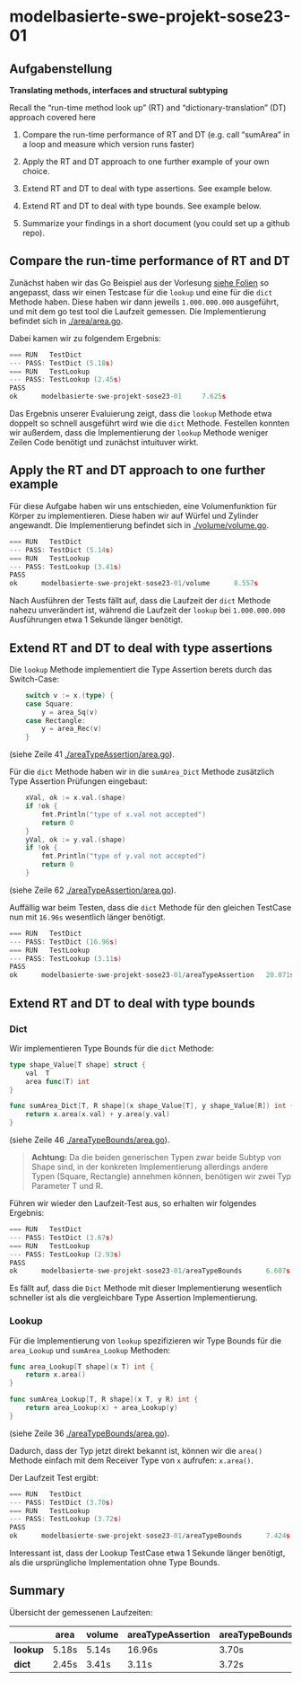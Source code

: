 # modelbasierte-swe-projekt-sose23-01

## Aufgabenstellung

**Translating methods, interfaces and structural subtyping**

Recall the “run-time method look up” (RT) and “dictionary-translation” (DT) approach covered here

1. Compare the run-time performance of RT and DT (e.g. call “sumArea” in a loop and measure which version runs faster)

2. Apply the RT and DT approach to one further example of your own choice.

3. Extend RT and DT to deal with type assertions. See example below.

4. Extend RT and DT to deal with type bounds. See example below.

5. Summarize your findings in a short document (you could set up a github repo).


## Compare the run-time performance of RT and DT
Zunächst haben wir das Go Beispiel aus der Vorlesung [siehe Folien](https://sulzmann.github.io/ModelBasedSW/lec-go-2-types-methods-interfaces.html#(7))
so angepasst, dass wir einen Testcase für die `lookup` und eine für die `dict` Methode haben. Diese haben wir dann jeweils
`1.000.000.000` ausgeführt, und mit dem go test tool die Laufzeit gemessen. Die Implementierung befindet sich in
[./area/area.go](./area/area.go).

Dabei kamen wir zu folgendem Ergebnis:


```go
=== RUN   TestDict
--- PASS: TestDict (5.18s)
=== RUN   TestLookup
--- PASS: TestLookup (2.45s)
PASS
ok      modelbasierte-swe-projekt-sose23-01     7.625s
```

Das Ergebnis unserer Evaluierung zeigt, dass die `lookup` Methode etwa doppelt so schnell ausgeführt wird wie die `dict` 
Methode. Festellen konnten wir außerdem, dass die Implementierung der `lookup` Methode weniger Zeilen Code benötigt 
und zunächst intuituver wirkt.

## Apply the RT and DT approach to one further example
Für diese Aufgabe haben wir uns entschieden, eine Volumenfunktion für Körper zu implementieren. Diese haben wir auf
Würfel und Zylinder angewandt. 
Die Implementierung befindet sich in [./volume/volume.go](./volume/volume.go).

```go
=== RUN   TestDict
--- PASS: TestDict (5.14s)
=== RUN   TestLookup
--- PASS: TestLookup (3.41s)
PASS
ok      modelbasierte-swe-projekt-sose23-01/volume      8.557s
```

Nach Ausführen der Tests fällt auf, dass die Laufzeit der `dict` Methode nahezu unverändert ist, während die Laufzeit der
`lookup` bei `1.000.000.000` Ausführungen etwa 1 Sekunde länger benötigt. 

## Extend RT and DT to deal with type assertions
Die `lookup` Methode implementiert die Type Assertion berets durch das Switch-Case:

```go 
	switch v := x.(type) {
	case Square:
		y = area_Sq(v)
	case Rectangle:
		y = area_Rec(v)
	}
```
(siehe Zeile 41 [./areaTypeAssertion/area.go](./areaTypeAssertion/area.go)).

Für die `dict` Methode haben wir in die `sumArea_Dict` Methode zusätzlich Type Assertion Prüfungen eingebaut:

```go
    xVal, ok := x.val.(shape)
    if !ok {
        fmt.Println("type of x.val not accepted")
        return 0
    }
    yVal, ok := y.val.(shape)
    if !ok {
        fmt.Println("type of y.val not accepted")
        return 0
    }
```
(siehe Zeile 62 [./areaTypeAssertion/area.go](./areaTypeAssertion/area.go)).


Auffällig war beim Testen, dass die `dict` Methode für den gleichen TestCase nun mit `16.96s` wesentlich länger benötigt.

```go 
=== RUN   TestDict
--- PASS: TestDict (16.96s)
=== RUN   TestLookup
--- PASS: TestLookup (3.11s)
PASS
ok      modelbasierte-swe-projekt-sose23-01/areaTypeAssertion   20.071s
```


## Extend RT and DT to deal with type bounds

### Dict
Wir implementieren Type Bounds für die `dict` Methode:

```go 
type shape_Value[T shape] struct {
	val  T
	area func(T) int
}

func sumArea_Dict[T, R shape](x shape_Value[T], y shape_Value[R]) int {
	return x.area(x.val) + y.area(y.val)
}
```
(siehe Zeile 46 [./areaTypeBounds/area.go](./areaTypeBounds/area.go)).

> **Achtung:** Da die beiden generischen Typen zwar beide Subtyp von Shape sind, in der konkreten Implementierung allerdings
> andere Typen (Square, Rectangle) annehmen können, benötigen wir zwei Typ Parameter T und R.

Führen wir wieder den Laufzeit-Test aus, so erhalten wir folgendes Ergebnis:

```go 
=== RUN   TestDict
--- PASS: TestDict (3.67s)
=== RUN   TestLookup
--- PASS: TestLookup (2.93s)
PASS
ok      modelbasierte-swe-projekt-sose23-01/areaTypeBounds      6.607s
```

Es fällt auf, dass die `Dict` Methode mit dieser Implementierung wesentlich schneller ist als die vergleichbare Type 
Assertion Implementierung.

### Lookup
Für die Implementierung von `lookup` spezifizieren wir Type Bounds für die `area_Lookup` und `sumArea_Lookup` Methoden:

```go
func area_Lookup[T shape](x T) int {
	return x.area()
}

func sumArea_Lookup[T, R shape](x T, y R) int {
	return area_Lookup(x) + area_Lookup(y)
}
```
(siehe Zeile 36 [./areaTypeBounds/area.go](./areaTypeBounds/area.go)).

Dadurch, dass der Typ jetzt direkt bekannt ist, können wir die `area()` Methode einfach mit dem Receiver Type von `x`
aufrufen: `x.area()`.

Der Laufzeit Test ergibt:

```go 
=== RUN   TestDict
--- PASS: TestDict (3.70s)
=== RUN   TestLookup
--- PASS: TestLookup (3.72s)
PASS
ok      modelbasierte-swe-projekt-sose23-01/areaTypeBounds      7.424s
```

Interessant ist, dass der Lookup TestCase etwa 1 Sekunde länger benötigt, als die ursprüngliche Implementation ohne Type
Bounds. 


## Summary

Übersicht der gemessenen Laufzeiten:

|            | area | volume  | areaTypeAssertion | areaTypeBounds 
|------------|------|---------| --------| --------
| **lookup** | 5.18s | 5.14s  | 16.96s | 3.70s
| **dict**   | 2.45s | 3.41s  | 3.11s | 3.72s

